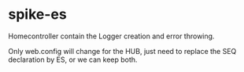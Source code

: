 # spike-es

Homecontroller contain the Logger creation and error throwing.

Only web.config will change for the HUB, just need to replace the SEQ declaration by ES, or we can keep both.

